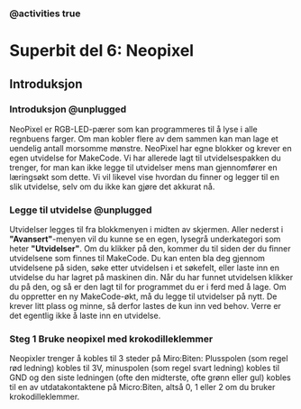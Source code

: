 ### @activities true

# Superbit del 6: Neopixel
## Introduksjon
### Introduksjon @unplugged

NeoPixel er RGB-LED-pærer som kan programmeres til å lyse i alle regnbuens farger.
Om man kobler flere av dem sammen kan man lage et uendelig antall morsomme mønstre.
NeoPixel har egne blokker og krever en egen utvidelse for MakeCode.
Vi har allerede lagt til utvidelsespakken du trenger, for man kan ikke legge til utvidelser mens man gjennomfører en læringsøkt som dette.
Vi vil likevel vise hvordan du finner og legger til en slik utvidelse, selv om du ikke kan gjøre det akkurat nå.

### Legge til utvidelse @unplugged

Utvidelser legges til fra blokkmenyen i midten av skjermen.
Aller nederst i **"Avansert"**-menyen vil du kunne se en egen, lysegrå underkategori som heter **"Utvidelser"**.
Om du klikker på den, kommer du til siden der du finner utvidelsene som finnes til MakeCode.
Du kan enten bla deg gjennom utvidelsene på siden, søke etter utvidelsen i et søkefelt, eller laste inn en utvidelse du har lagret på maskinen din.
Når du har funnet utvidelsen klikker du på den, og så er den lagt til for programmet du er i ferd med å lage.
Om du oppretter en ny MakeCode-økt, må du legge til utvidelser på nytt.
De krever litt plass og minne, så derfor lastes de kun inn ved behov.
Verre er det egentlig ikke å laste inn en utvidelse.

### Steg 1 Bruke neopixel med krokodilleklemmer

Neopixler trenger å kobles til 3 steder på Miro:Biten:
Plusspolen (som regel rød ledning) kobles til 3V, minuspolen (som regel svart ledning) kobles til GND og den siste ledningen (ofte den midterste, ofte grønn eller gul) kobles til en av utdatakontaktene på Micro:Biten, altså 0, 1 eller 2 om du bruker krokodilleklemmer.

